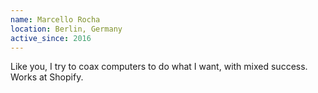 ```yaml
---
name: Marcello Rocha
location: Berlin, Germany
active_since: 2016
---
```


Like you, I try to coax computers to do what I want, with mixed success. Works at Shopify.